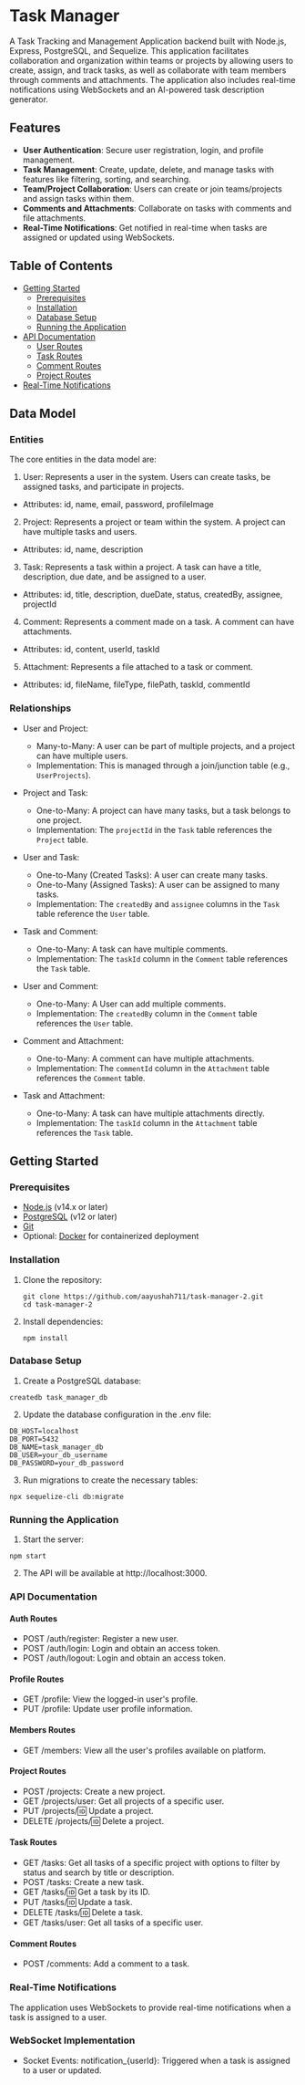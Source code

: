 # Task Manager

A Task Tracking and Management Application backend built with Node.js, Express, PostgreSQL, and Sequelize. This application facilitates collaboration and organization within teams or projects by allowing users to create, assign, and track tasks, as well as collaborate with team members through comments and attachments. The application also includes real-time notifications using WebSockets and an AI-powered task description generator.

## Features

- **User Authentication**: Secure user registration, login, and profile management.
- **Task Management**: Create, update, delete, and manage tasks with features like filtering, sorting, and searching.
- **Team/Project Collaboration**: Users can create or join teams/projects and assign tasks within them.
- **Comments and Attachments**: Collaborate on tasks with comments and file attachments.
- **Real-Time Notifications**: Get notified in real-time when tasks are assigned or updated using WebSockets.

## Table of Contents

- [Getting Started](#getting-started)
  - [Prerequisites](#prerequisites)
  - [Installation](#installation)
  - [Database Setup](#database-setup)
  - [Running the Application](#running-the-application)
- [API Documentation](#api-documentation)
  - [User Routes](#user-routes)
  - [Task Routes](#task-routes)
  - [Comment Routes](#comment-routes)
  - [Project Routes](#project-routes)
- [Real-Time Notifications](#real-time-notifications)

## Data Model

### Entities

The core entities in the data model are:

1. User: Represents a user in the system. Users can create tasks, be assigned tasks, and participate in projects.

- Attributes: id, name, email, password, profileImage

2. Project: Represents a project or team within the system. A project can have multiple tasks and users.

- Attributes: id, name, description

3. Task: Represents a task within a project. A task can have a title, description, due date, and be assigned to a user.

- Attributes: id, title, description, dueDate, status, createdBy, assignee, projectId

4. Comment: Represents a comment made on a task. A comment can have attachments.

- Attributes: id, content, userId, taskId

5. Attachment: Represents a file attached to a task or comment.

- Attributes: id, fileName, fileType, filePath, taskId, commentId

### Relationships

- User and Project:

  - Many-to-Many: A user can be part of multiple projects, and a project can have multiple users.
  - Implementation: This is managed through a join/junction table (e.g., `UserProjects`).

- Project and Task:

  - One-to-Many: A project can have many tasks, but a task belongs to one project.
  - Implementation: The `projectId` in the `Task` table references the `Project` table.

- User and Task:

  - One-to-Many (Created Tasks): A user can create many tasks.
  - One-to-Many (Assigned Tasks): A user can be assigned to many tasks.
  - Implementation: The `createdBy` and `assignee` columns in the `Task` table reference the `User` table.

- Task and Comment:

  - One-to-Many: A task can have multiple comments.
  - Implementation: The `taskId` column in the `Comment` table references the `Task` table.

- User and Comment:

  - One-to-Many: A User can add multiple comments.
  - Implementation: The `createdBy` column in the `Comment` table references the `User` table.

- Comment and Attachment:

  - One-to-Many: A comment can have multiple attachments.
  - Implementation: The `commentId` column in the `Attachment` table references the `Comment` table.

- Task and Attachment:
  - One-to-Many: A task can have multiple attachments directly.
  - Implementation: The `taskId` column in the `Attachment` table references the `Task` table.

## Getting Started

### Prerequisites

- [Node.js](https://nodejs.org/) (v14.x or later)
- [PostgreSQL](https://www.postgresql.org/) (v12 or later)
- [Git](https://git-scm.com/)
- Optional: [Docker](https://www.docker.com/) for containerized deployment

### Installation

1. Clone the repository:

   ```
   git clone https://github.com/aayushah711/task-manager-2.git
   cd task-manager-2
   ```

2. Install dependencies:

   ```
   npm install
   ```

### Database Setup

1. Create a PostgreSQL database:

```
createdb task_manager_db
```

2. Update the database configuration in the .env file:

```
DB_HOST=localhost
DB_PORT=5432
DB_NAME=task_manager_db
DB_USER=your_db_username
DB_PASSWORD=your_db_password
```

3. Run migrations to create the necessary tables:

```
npx sequelize-cli db:migrate
```

### Running the Application

1. Start the server:

```
npm start
```

2. The API will be available at http://localhost:3000.

### API Documentation

#### Auth Routes

- POST /auth/register: Register a new user.
- POST /auth/login: Login and obtain an access token.
- POST /auth/logout: Login and obtain an access token.

#### Profile Routes

- GET /profile: View the logged-in user's profile.
- PUT /profile: Update user profile information.

#### Members Routes

- GET /members: View all the user's profiles available on platform.

#### Project Routes

- POST /projects: Create a new project.
- GET /projects/user: Get all projects of a specific user.
- PUT /projects/:id: Update a project.
- DELETE /projects/:id: Delete a project.

#### Task Routes

- GET /tasks: Get all tasks of a specific project with options to filter by status and search by title or description.
- POST /tasks: Create a new task.
- GET /tasks/:id: Get a task by its ID.
- PUT /tasks/:id: Update a task.
- DELETE /tasks/:id: Delete a task.
- GET /tasks/user: Get all tasks of a specific user.

#### Comment Routes

- POST /comments: Add a comment to a task.

### Real-Time Notifications

The application uses WebSockets to provide real-time notifications when a task is assigned to a user.

### WebSocket Implementation

- Socket Events:
  notification\_{userId}: Triggered when a task is assigned to a user or updated.
